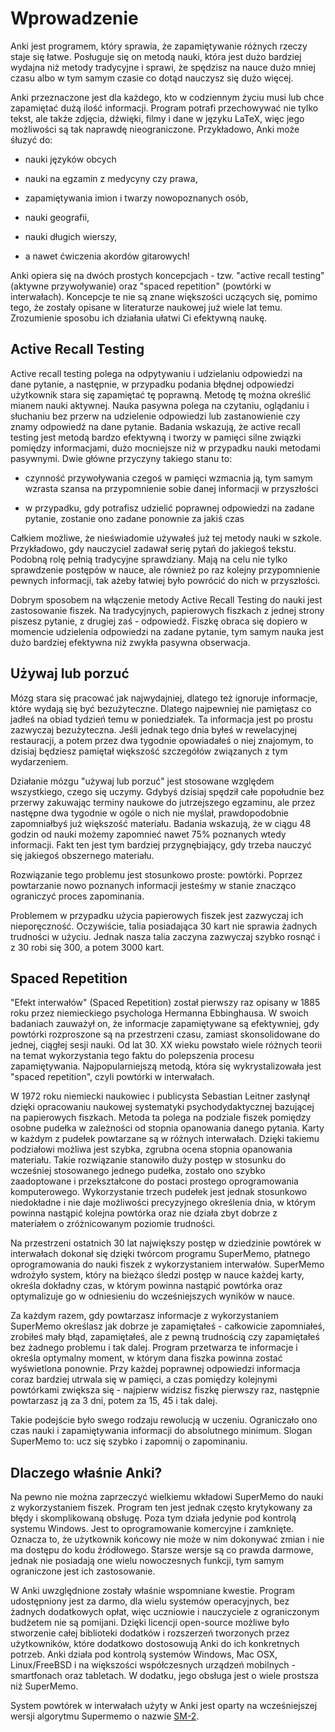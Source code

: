 # Wprowadzenie

Anki jest programem, który sprawia, że zapamiętywanie różnych rzeczy staje się łatwe. Posługuje się on metodą nauki, która jest dużo bardziej wydajna niż metody tradycyjne i sprawi, że spędzisz na nauce dużo mniej czasu albo w tym samym czasie co dotąd nauczysz się dużo więcej.

Anki przeznaczone jest dla każdego, kto w codziennym życiu musi lub chce zapamiętać dużą ilość informacji. Program potrafi przechowywać nie tylko tekst, ale także zdjęcia, dźwięki, filmy i dane w języku LaTeX, więc jego możliwości są tak naprawdę nieograniczone. Przykładowo, Anki może śłuzyć do:

-   nauki języków obcych

-   nauki na egzamin z medycyny czy prawa,

-   zapamiętywania imion i twarzy nowopoznanych osób,

-   nauki geografii,

-   nauki długich wierszy,

-   a nawet ćwiczenia akordów gitarowych!

Anki opiera się na dwóch prostych koncepcjach - tzw. "active recall testing" (aktywne przywoływanie) oraz "spaced repetition" (powtórki w interwałach). Koncepcje te nie są znane większości uczących się, pomimo tego, że zostały opisane w literaturze naukowej już wiele lat temu. Zrozumienie sposobu ich działania ułatwi Ci efektywną naukę.

Active Recall Testing
---------------------

Active recall testing polega na  odpytywaniu i udzielaniu odpowiedzi na dane pytanie, a następnie, w przypadku podania błędnej odpowiedzi użytkownik stara się zapamiętać tę poprawną. Metodę tę można określić mianem nauki aktywnej. Nauka pasywna polega na czytaniu, oglądaniu i słuchaniu bez przerw na udzielenie odpowiedzi lub zastanowienie czy znamy odpowiedź na dane pytanie. Badania wskazują, że active recall testing jest metodą bardzo efektywną i tworzy w pamięci silne związki pomiędzy informacjami, dużo mocniejsze niż w przypadku nauki metodami pasywnymi. Dwie główne przyczyny takiego stanu to:

-   czynność przywoływania czegoś w pamięci wzmacnia ją, tym samym wzrasta szansa na przypomnienie sobie danej informacji w przyszłości

-   w przypadku, gdy potrafisz udzielić poprawnej odpowiedzi na zadane pytanie, zostanie ono zadane ponownie za jakiś czas

Całkiem możliwe, że nieświadomie używałeś już tej metody nauki w szkole. Przykładowo, gdy nauczyciel zadawał serię pytań do jakiegoś tekstu. Podobną rolę pełnią tradycyjne sprawdziany. Mają na celu nie tylko sprawdzenie postępów w nauce, ale również po raz kolejny przypomnienie pewnych informacji, tak ażeby łatwiej było powrócić do nich w przyszłości.

Dobrym sposobem na włączenie metody Active Recall Testing do nauki jest zastosowanie fiszek. Na tradycyjnych, papierowych fiszkach z jednej strony piszesz pytanie, z drugiej zaś - odpowiedź. Fiszkę obraca się dopiero w momencie udzielenia odpowiedzi na zadane pytanie, tym samym nauka jest dużo bardziej efektywna niż zwykła pasywna obserwacja.

Używaj lub porzuć
-----------------

Mózg stara się pracować jak najwydajniej, dlatego też ignoruje informacje, które wydają się być bezużyteczne. Dlatego najpewniej nie pamiętasz co jadłeś na obiad tydzień temu w poniedziałek. Ta informacja jest po prostu zazwyczaj bezużyteczna. Jeśli jednak tego dnia byłeś w rewelacyjnej restauracji, a potem przez dwa tygodnie opowiadałeś o niej znajomym, to dzisiaj będziesz pamiętał większość szczegółów związanych z tym wydarzeniem.

Działanie mózgu "używaj lub porzuć" jest stosowane względem wszystkiego, czego się uczymy. Gdybyś dzisiaj spędził całe popołudnie bez przerwy zakuwając terminy naukowe do jutrzejszego egzaminu, ale przez następne dwa tygodnie w ogóle o nich nie myślał, prawdopodobnie zapomniałbyś już większość materiału. Badania wskazują, że w ciągu 48 godzin od nauki możemy zapomnieć nawet 75% poznanych wtedy informacji. Fakt ten jest tym bardziej przygnębiający, gdy trzeba nauczyć się jakiegoś obszernego materiału.

Rozwiązanie tego problemu jest stosunkowo proste: powtórki. Poprzez powtarzanie nowo poznanych informacji jesteśmy w stanie znacząco ograniczyć proces zapominania.

Problemem w przypadku użycia papierowych fiszek jest zazwyczaj ich nieporęczność. Oczywiście, talia posiadająca 30 kart nie sprawia żadnych trudności w użyciu. Jednak nasza talia zaczyna zazwyczaj szybko rosnąć i z 30 robi się 300, a potem 3000 kart.

Spaced Repetition
-----------------

"Efekt interwałów" (Spaced Repetition) został pierwszy raz opisany w 1885 roku przez niemieckiego psychologa Hermanna Ebbinghausa. W swoich badaniach zauważył on, że informacje zapamiętywane są efektywniej, gdy powtórki rozproszone są na przestrzeni czasu, zamiast skonsolidowane do jednej, ciągłej sesji nauki. Od lat 30. XX wieku powstało wiele różnych teorii na temat wykorzystania tego faktu do polepszenia procesu zapamiętywania. Najpopularniejszą metodą, która się wykrystalizowała jest "spaced repetition", czyli powtórki w interwałach.

W 1972 roku niemiecki naukowiec i publicysta Sebastian Leitner zasłynął dzięki opracowaniu naukowej systematyki psychodydaktycznej bazującej na papierowych fiszkach. Metoda ta polega na podziale fiszek pomiędzy osobne pudełka w zależności od stopnia opanowania danego pytania. Karty w każdym z pudełek powtarzane są w różnych interwałach. Dzięki takiemu podziałowi możliwa jest szybka, zgrubna ocena stopnia opanowania materiału. Takie rozwiązanie stanowiło duży postęp w stosunku do wcześniej stosowanego jednego pudełka, zostało ono szybko zaadoptowane i przekształcone do postaci prostego oprogramowania komputerowego. Wykorzystanie trzech pudełek jest jednak stosunkowo niedokładne i nie daje możliwości precyzyjnego określenia dnia, w którym powinna nastąpić kolejna powtórka oraz nie działa zbyt dobrze z materiałem o zróżnicowanym poziomie trudności.

Na przestrzeni ostatnich 30 lat największy postęp w dziedzinie powtórek w interwałach dokonał się dzięki twórcom programu SuperMemo, płatnego oprogramowania do nauki fiszek z wykorzystaniem interwałów. SuperMemo wdrożyło system, który na bieżąco śledzi postęp w nauce każdej karty, określa dokładny czas, w którym powinna nastąpić powtórka oraz optymalizuje go w odniesieniu do wcześniejszych wyników w nauce.

Za każdym razem, gdy powtarzasz informacje z wykorzystaniem SuperMemo określasz jak dobrze 
je zapamiętałeś - całkowicie zapomniałeś, zrobiłeś mały błąd, zapamiętałeś, ale z pewną 
trudnością czy zapamiętałeś bez żadnego problemu i tak dalej. Program przetwarza te informacje i 
określa optymalny moment, w którym dana fiszka powinna zostać wyświetlona ponownie. Przy 
każdej poprawnej odpowiedzi informacja coraz bardziej utrwala się w pamięci, a czas 
pomiędzy kolejnymi powtórkami zwiększa się - najpierw widzisz fiszkę pierwszy raz, 
następnie powtarzasz ją za 3 dni, potem za 15, 45 i tak dalej.

Takie podejście było swego rodzaju rewolucją w uczeniu. Ograniczało ono czas nauki i 
zapamiętywania informacji do absolutnego minimum. Slogan SuperMemo to: ucz się szybko i 
zapomnij o zapominaniu.

Dlaczego właśnie Anki?
---------

Na pewno nie można zaprzeczyć wielkiemu wkładowi SuperMemo do nauki z wykorzystaniem fiszek. Program ten jest jednak często krytykowany za błędy i skomplikowaną obsługę. Poza tym działa jedynie pod kontrolą systemu Windows. Jest to oprogramowanie komercyjne i zamknięte. Oznacza to, że użytkownik końcowy nie może w nim dokonywać zmian i nie ma dostępu do kodu źródłowego. Starsze wersje są co prawda darmowe, jednak nie posiadają one wielu nowoczesnych funkcji, tym samym ograniczone jest ich zastosowanie.

W Anki uwzględnione zostały właśnie wspomniane kwestie. Program udostępniony jest za darmo, dla wielu systemów operacyjnych, bez żadnych dodatkowych opłat, więc uczniowie i nauczyciele z ograniczonym budżetem nie są pomijani. Dzięki licencji open-source możliwe było stworzenie całej biblioteki dodatków i rozszerzeń tworzonych przez użytkowników, które dodatkowo dostosowują Anki do ich konkretnych potrzeb. Anki działa pod kontrolą systemów Windows, Mac OSX, Linux/FreeBSD i na większości współczesnych urządzeń mobilnych - smartfonach oraz tabletach. W dodatku, jego obsługa jest o wiele prostsza niż SuperMemo.

System powtórek w interwałach użyty w Anki jest oparty na wcześniejszej wersji algorytmu Supermemo o nazwie [SM-2](faqs.md).

